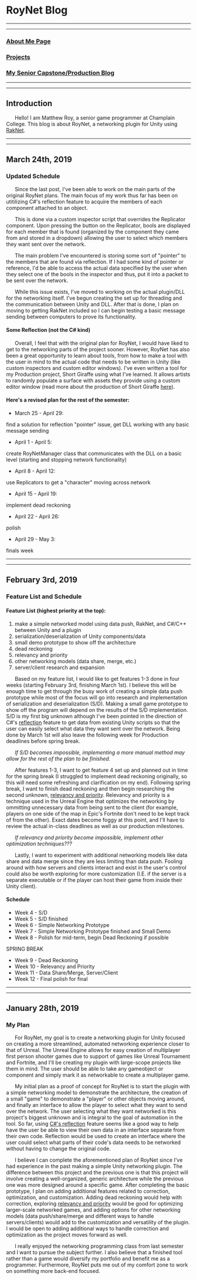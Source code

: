# RoyNet Blog

---
---

### [About Me Page](https://matthewroy01.github.io/aboutme)

### [Projects](https://matthewroy01.github.io/index)

### [My Senior Capstone/Production Blog](https://matthewroy01.github.io/capstoneblog)

---
---

## Introduction

&nbsp;&nbsp;&nbsp;&nbsp;&nbsp;&nbsp;Hello! I am Matthew Roy, a senior game programmer at Champlain College. This blog is about RoyNet, a networking plugin for Unity using [RakNet](http://www.jenkinssoftware.com/index.html).

---
---

## March 24th, 2019
### Updated Schedule

&nbsp;&nbsp;&nbsp;&nbsp;&nbsp;&nbsp;Since the last post, I've been able to work on the main parts of the original RoyNet plans. The main focus of my work thus far has been on utitilizing C#'s reflection feature to acquire the members of each component attached to an object.

&nbsp;&nbsp;&nbsp;&nbsp;&nbsp;&nbsp;This is done via a custom inspector script that overrides the Replicator component. Upon pressing the button on the Replicator, bools are displayed for each member that is found (organized by the component they came from and stored in a dropdown) allowing the user to select which members they want sent over the network.

&nbsp;&nbsp;&nbsp;&nbsp;&nbsp;&nbsp;The main problem I've encountered is storing some sort of "pointer" to the members that are found via reflection. If I had some kind of pointer or reference, I'd be able to access the actual data specified by the user when they select one of the bools in the inspector and thus, put it into a packet to be sent over the network.

&nbsp;&nbsp;&nbsp;&nbsp;&nbsp;&nbsp;While this issue exists, I've moved to working on the actual plugin/DLL for the networking itself. I've begun creating the set up for threading and the communication between Unity and DLL. After that is done, I plan on moving to getting RakNet included so I can begin testing a basic message sending between computers to prove its functionality.

#### Some Reflection (not the C# kind)

&nbsp;&nbsp;&nbsp;&nbsp;&nbsp;&nbsp;Overall, I feel that with the original plan for RoyNet, I would have liked to get to the networking parts of the project sooner. However, RoyNet has also been a great opportunity to learn about tools, from how to make a tool with the user in mind to the actual code that needs to be written in Unity (like custom inspectors and custom editor windows). I've even written a tool for my Production project, Short Giraffe using what I've learned. It allows artists to randomly populate a surface with assets they provide using a custom editor window (read more about the production of Short Giraffe [here](https://matthewroy01.github.io/capstoneblog)).

#### Here's a revised plan for the rest of the semester:

* March 25 - April 29:

find a solution for reflection "pointer" issue, get DLL working with any basic message sending

* April 1 - April 5:

create RoyNetManager class that communicates with the DLL on a basic level (starting and stopping network functionality)

* April 8 - April 12:

use Replicators to get a "character" moving across network

* April 15 - April 19:

implement dead reckoning

* April 22 - April 26:

polish

* April 29 - May 3:

finals week

---
---

## February 3rd, 2019
### Feature List and Schedule

#### Feature List (highest priority at the top):

1. make a simple networked model using data push, RakNet, and C#/C++ between Unity and a plugin
2. serialization/deserialization of Unity components/data
3. small demo prototype to show off the architecture
4. dead reckoning
5. relevancy and priority
6. other networking models (data share, merge, etc.)
7. server/client research and expansion

&nbsp;&nbsp;&nbsp;&nbsp;&nbsp;&nbsp;Based on my feature list, I would like to get features 1-3 done in four weeks (starting February 3rd, finishing March 1st). I believe this will be enough time to get through the busy work of creating a simple data push prototype while most of the focus will go into research and implementation of serialization and deserialization (S/D). Making a small game prototype to show off the program will depend on the results of the S/D implementation. S/D is my first big unknown although I've been pointed in the direction of C#'s [reflection](https://www.tutorialspoint.com/csharp/csharp_reflection.htm) feature to get data from existing Unity scripts so that the user can easily select what data they want sent over the network. Being done by March 1st will also leave the following week for Production deadlines before spring break.

&nbsp;&nbsp;&nbsp;&nbsp;&nbsp;&nbsp;*If S/D becomes impossible, implementing a more manual method may allow for the rest of the plan to be finished.*

&nbsp;&nbsp;&nbsp;&nbsp;&nbsp;&nbsp;After features 1-3, I want to get feature 4 set up and planned out in time for the spring break (I struggled to implement dead reckoning originally, so this will need some refreshing and clarification on my end). Following spring break, I want to finish dead reckoning and then begin researching the second unknown, [relevancy and priority](https://docs.unrealengine.com/en-US/Gameplay/Networking/Actors/Relevancy). Relevancy and priority is a technique used in the Unreal Engine that optimizes the networking by ommitting unnecessary data from being sent to the client (for example, players on one side of the map in Epic's Fortnite don't need to be kept track of from the other). Exact dates become foggy at this point, and I'll have to review the actual in-class deadlines as well as our production milestones.

&nbsp;&nbsp;&nbsp;&nbsp;&nbsp;&nbsp;*If relevancy and priority become impossible, implement other optimization techniques???*

&nbsp;&nbsp;&nbsp;&nbsp;&nbsp;&nbsp;Lastly, I want to experiment with additional networking models like data share and data merge since they are less limiting than data push. Fooling around with how servers and clients interact and exist in the user's control could also be worth exploring for more customization (I.E. if the server is a separate executable or if the player can host their game from inside their Unity client).

#### Schedule

* Week 4 - S/D
* Week 5 - S/D finished
* Week 6 - Simple Networking Prototype
* Week 7 - Simple Networking Prototype finished and Small Demo
* Week 8 - Polish for mid-term, begin Dead Reckoning if possible

SPRING BREAK

* Week 9 - Dead Reckoning
* Week 10 - Relevancy and Priority
* Week 11 - Data Share/Merge, Server/Client
* Week 12 - Final polish for final

---
---

## January 28th, 2019
### My Plan

&nbsp;&nbsp;&nbsp;&nbsp;&nbsp;&nbsp;For RoyNet, my goal is to create a networking plugin for Unity focused on creating a more streamlined, automated networking experience closer to that of Unreal. The Unreal Engine allows for easy creation of multiplayer first person shooter games due to support of games like Unreal Tournament and Fortnite, and I'll be creating my plugin with large-scope projects like them in mind. The user should be able to take any gameobject or component and simply mark it as networkable to create a multiplayer game.

&nbsp;&nbsp;&nbsp;&nbsp;&nbsp;&nbsp;My initial plan as a proof of concept for RoyNet is to start the plugin with a simple networking model to demonstrate the architecture, the creation of a small "game" to demonstrate a "player" or other objects moving around, and finally an interface to allow the player to select what they want to send over the network. The user selecting what they want networked is this project's biggest unknown and is integral to the goal of automation in the tool. So far, using [C#'s reflection](https://www.tutorialspoint.com/csharp/csharp_reflection.htm) feature seems like a good way to help have the user be able to view their own data in an interface separate from their own code. Reflection would be used to create an interface where the user could select what parts of their code's data needs to be networked without having to change the original code.

&nbsp;&nbsp;&nbsp;&nbsp;&nbsp;&nbsp;I believe I can complete the aforementioned plan of RoyNet since I've had experience in the past making a simple Unity networking plugin. The difference between this project and the previous one is that this project will involve creating a well-organized, generic architecture while the previous one was more designed around a specific game. After completing the basic prototype, I plan on adding additional features related to correction, optimization, and customization. Adding dead reckoning would help with correction, exploring [relevancy and priority](https://docs.unrealengine.com/en-US/Gameplay/Networking/Actors/Relevancy) would be good for optimizing larger-scale networked games, and adding options for other networking models (data push/share/merge and different ways to handle servers/clients) would add to the customization and versatility of the plugin. I would be open to adding additional ways to handle correction and optimization as the project moves forward as well.

&nbsp;&nbsp;&nbsp;&nbsp;&nbsp;&nbsp;I really enjoyed the networking programming class from last semester and I want to pursue the subject further. I also believe that a finished tool rather than a game would diversify my portfolio and benefit me as a programmer. Furthermore, RoyNet puts me out of my comfort zone to work on something more back-end focused.
